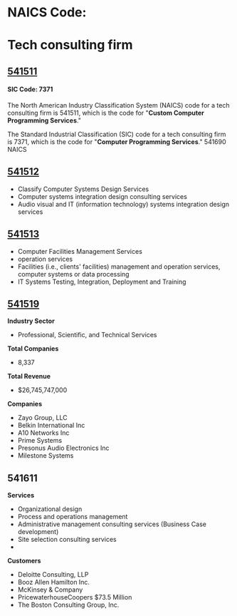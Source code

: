 # NAICS Code:

# Tech consulting firm
## [541511](https://www.naics.com/naics-code-description/?code=541511)

#### SIC Code: 7371

The North American Industry Classification System (NAICS) code for a tech consulting firm is 541511, which is the code for "**Custom Computer Programming Services**."

The Standard Industrial Classification (SIC) code for a tech consulting firm is 7371, which is the code for "**Computer Programming Services**."
 541690 NAICS

## [541512](https://www.naics.com/naics-code-description/?v=2022&code=541512)
- Classify Computer Systems Design Services
- Computer systems integration design consulting services
- Audio visual and IT (information technology) systems integration design services

## [541513](https://govtribe.com/category/naics/541513-computer-facilities-management-services)
 - Computer Facilities Management Services
 - operation services
 - Facilities (i.e., clients' facilities) management and operation services, computer systems or data processing
 - IT Systems Testing, Integration, Deployment and Training

## [541519](https://siccode.com/naics-code/541519/computer-services)

**Industry Sector**
- Professional, Scientific, and Technical Services

**Total Companies**
- 8,337

**Total Revenue**
- $26,745,747,000

**Companies**
- Zayo Group, LLC
- Belkin International Inc
- A10 Networks Inc
- Prime Systems
- Presonus Audio Electronics Inc
- Milestone Systems

## 541611

**Services**
- Organizational design
- Process and operations management
- Administrative management consulting services (Business Case development)
- Site selection consulting services
- 
**Customers**
- Deloitte Consulting, LLP
- Booz Allen Hamilton Inc.
- McKinsey & Company
- PricewaterhouseCoopers $73.5 Million
- The Boston Consulting Group, Inc. 

